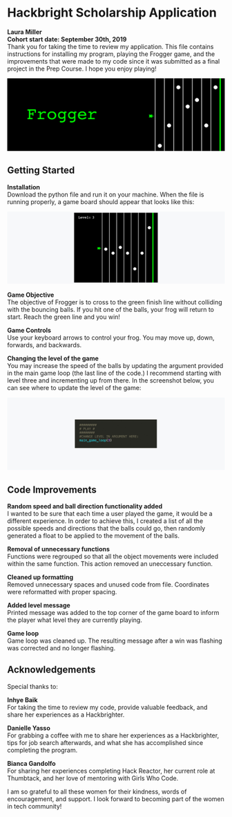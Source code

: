 # Hackbright Scholarship Application 
**Laura Miller**  
**Cohort start date: September 30th, 2019**  
Thank you for taking the time to review my application. This file contains instructions for installing my program, playing the Frogger game, and the improvements that were made to my code since it was submitted as a final project in the Prep Course. I hope you enjoy playing! 

![](images/header-image.jpg)

## Getting Started 

**Installation**  
Download the python file and run it on your machine. When the file is running properly, a game board should appear that looks like this: 

![](images/game-board.png)

**Game Objective**  
The objective of Frogger is to cross to the green finish line without colliding with the bouncing balls. If you hit one of the balls, your frog will return to start. Reach the green line and you win!

**Game Controls**  
Use your keyboard arrows to control your frog. You may move up, down, forwards, and backwards.

**Changing the level of the game**  
You may increase the speed of the balls by updating the argument provided in the main game loop (the last line of the code.) I recommend starting with level three and incrementing up from there. In the screenshot below, you can see where to update the level of the game:

![](images/changing-level.jpg)

## Code Improvements

**Random speed and ball direction functionality added**  
I wanted to be sure that each time a user played the game, it would be a different experience. In order to achieve this, I created a list of all the possible speeds and directions that the balls could go, then randomly generated a float to be applied to the movement of the balls. 

**Removal of unnecessary functions**  
Functions were regrouped so that all the object movements were included within the same function. This action removed an uneccessary function.

**Cleaned up formatting**  
Removed unnecessary spaces and unused code from file. Coordinates were reformatted with proper spacing. 

**Added level message**   
Printed message was added to the top corner of the game board to inform the player what level they are currently playing.

**Game loop**   
Game loop was cleaned up. The resulting message after a win was  flashing was corrected and no longer flashing.


## Acknowledgements 
Special thanks to:  

**Inhye Baik**    
For taking the time to review my code, provide valuable feedback, and share her experiences as a Hackbrighter.  

**Danielle Yasso**   
For grabbing a coffee with me to share her experiences as a Hackbrighter, tips for job search afterwards, and what she has accomplished since completing the program. 

**Bianca Gandolfo**  
For sharing her experiences completing Hack Reactor, her current role at Thumbtack, and her love of mentoring with Girls Who Code. 

I am so grateful to all these women for their kindness, words of encouragement, and support. I look forward to becoming part of the women in tech community!
